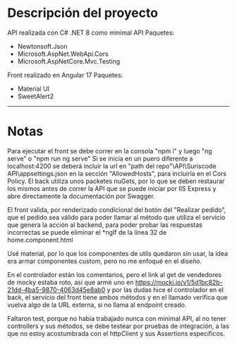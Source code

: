 # Descripción del proyecto
API realizada con C# .NET 8 como minimal API
Paquetes:
-  Newtonsoft.Json
-  Microsoft.AspNet.WebApi.Cors
-  Microsoft.AspNetCore.Mvc.Testing
  
Front realizado en Angular 17
Paquetes:
-  Material UI
-  SweetAlert2

 <hr>

# Notas

Para ejecutar el front se debe correr en la consola "npm i" y luego "ng serve" o "npm run ng serve"
Si se inicia en un puero diferente a localhost:4200 se deberá incluir la url en "path del repo"\API\Suriscode API\appsettings.json en la sección "AllowedHosts", para incluirla en el Cors Policy.
El back utiliza unos packetes nuGets, por lo que se deben restaurar los mismos antes de correr la API que se puede iniciar por IIS Express y abre directamente la documentación por Swagger.

El front valida, por renderizado condicional del botón del "Realizar pedido", que el pedido sea válido para poder llamar al método que utiliza el servicio que genera la acción al backend, para poder probar las respuestas incorrectas se puede eliminar el *ngIf de la línea 32 de home.component.html

Usé material, por lo que los componentes de utils quedaron sin usar, la idea era armar componentes custom, pero no me enfoqué en el diseño.

En el controlador están los comentarios, pero el link al get de vendedores de mocky estaba roto, así que armé uno en https://mocki.io/v1/5d1bc82b-21dd-4ba5-9870-4063d45e8ab0 y por las dudas hice el controlador en el back, el servicio del front tiene ambos métodos y en el llamado verifica que vuelva algo de la URL externa, si no llama al endpoint creado.

Faltaron test, porque no había trabajado nunca con minimal API, al no tener controllers y sus métodos, se debe testear por pruebas de integración, a las que no estoy acostumbrada con el httpClient y sus Assertions específicos.

